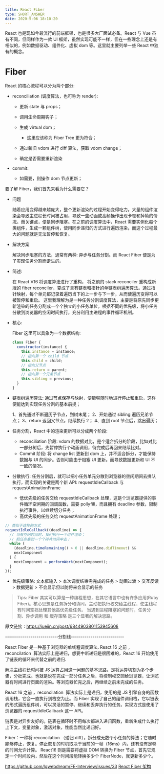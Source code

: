 ```yaml
---
title: React Fiber
type: SHORT_ANSWER
date: 2020-5-06 18:10:20
---
```


React 也是现如今最流行的前端框架，也是很多大厂面试必备。React 与 Vue 虽有不同，但同样作为一款 UI 框架，虽然实现可能不一样，但在一些理念上还是有相似的，例如数据驱动、组件化、虚拟 dom 等。这里就主要列举一些 React 中独有的概念。

# Fiber

React 的核心流程可以分为两个部分:

- reconciliation (调度算法，也可称为 render):

  - 更新 state 与 props；
  - 调用生命周期钩子；
  - 生成 virtual dom；

    - 这里应该称为 Fiber Tree 更为符合；

  - 通过新旧 vdom 进行 diff 算法，获取 vdom change；
  - 确定是否需要重新渲染

- commit:

  - 如需要，则操作 dom 节点更新；

要了解 Fiber，我们首先来看为什么需要它？

- 问题

  随着应用变得越来越庞大，整个更新渲染的过程开始变得吃力，大量的组件渲染会导致主进程长时间被占用，导致一些动画或高频操作出现卡顿和掉帧的情况。而关键点，便是同步阻塞。在之前的调度算法中，React 需要实例化每个类组件，生成一颗组件树，使用同步递归的方式进行遍历渲染，而这个过程最大的问题就是无法暂停和恢复。

- 解决方案

  解决同步阻塞的方法，通常有两种: 异步与任务分割。而 React Fiber 便是为了实现任务分割而诞生的。

- 简述:

  在 React V16 将调度算法进行了重构， 将之前的 stack reconciler 重构成新版的 fiber reconciler，变成了具有链表和指针的单链表树遍历算法。通过指针映射，每个单元都记录着遍历当下的上一步与下一步，从而使遍历变得可以被暂停和重启。
  这里我理解为是一种任务分割调度算法，主要是将原先同步更新渲染的任务分割成一个个独立的小任务单位，根据不同的优先级，将小任务分散到浏览器的空闲时间执行，充分利用主进程的事件循环机制。

- 核心:

  Fiber 这里可以具象为一个数据结构:

  ```js
  class Fiber {
    constructor(instance) {
      this.instance = instance;
      // 指向第一个 child 节点
      this.child = child;
      // 指向父节点
      this.return = parent;
      // 指向第一个兄弟节点
      this.sibling = previous;
    }
  }
  ```

- 链表树遍历算法: 通过节点保存与映射，便能够随时地进行停止和重启，这样便能达到实现任务分割的基本前提；

  1、首先通过不断遍历子节点，到树末尾；
  2、开始通过 sibling 遍历兄弟节点；
  3、return 返回父节点，继续执行 2；
  4、直到 root 节点后，跳出遍历；

- 任务分割，React 中的渲染更新可以分成两个阶段:

  - reconciliation 阶段: vdom 的数据对比，是个适合拆分的阶段，比如对比一部分树后，先暂停执行个动画调用，待完成后再回来继续比对。
  - Commit 阶段: 将 change list 更新到 dom 上，并不适合拆分，才能保持数据与 UI 的同步。否则可能由于阻塞 UI 更新，而导致数据更新和 UI 不一致的情况。

- 分散执行: 任务分割后，就可以把小任务单元分散到浏览器的空闲期间去排队执行，而实现的关键是两个新 API: requestIdleCallback 与 requestAnimationFrame

  - 低优先级的任务交给 requestIdleCallback 处理，这是个浏览器提供的事件循环空闲期的回调函数，需要 pollyfill，而且拥有 deadline 参数，限制执行事件，以继续切分任务；
  - 高优先级的任务交给 requestAnimationFrame 处理；

```js
// 类似于这样的方式
requestIdleCallback((deadline) => {
  // 当有空闲时间时，我们执行一个组件渲染；
  // 把任务塞到一个个碎片时间中去；
  while (
    (deadline.timeRemaining() > 0 || deadline.didTimeout) &&
    nextComponent
  ) {
    nextComponent = performWork(nextComponent);
  }
});
```

- 优先级策略: 文本框输入 > 本次调度结束需完成的任务 > 动画过渡 > 交互反馈 > 数据更新 > 不会显示但以防将来会显示的任务

> Tips:
> Fiber 其实可以算是一种编程思想，在其它语言中也有许多应用(Ruby Fiber)。核心思想是任务拆分和协同，主动把执行权交给主线程，使主线程有时间空挡处理其他高优先级任务。
> 当遇到进程阻塞的问题时，任务分割、异步调用 和 缓存策略 是三个显著的解决思路。

原文链接：https://juejin.cn/post/6844903801153945608

---------------------------分割线---------------------------

React Fiber 是一种基于浏览器的单线程调度算法.
React 16 之前 ，reconcilation  算法实际上是递归，想要中断递归是很困难的，React 16 开始使用了链表的循环来代替之前的递归.

解决主线程长时间被 JS 运算占用这一问题的基本思路，是将运算切割为多个步骤，分批完成。也就是说在完成一部分任务之后，将控制权交回给浏览器，让浏览器有时间进行页面的渲染。等浏览器忙完之后，再继续之前未完成的任务。

React 16 之前 ，reconcilation  算法实际上是递归，使用的是 JS 引擎自身的函数调用栈，它会一直执行到栈空为止。而 Fiber 实现了自己的组件调用栈，它以链表的形式遍历组件树，可以灵活的暂停、继续和丢弃执行的任务。实现方式是使用了浏览器的 requestIdleCallback 这一 API。

链表是对异步友好的。链表在循环时不用每次都进入递归函数，重新生成什么执行上下文，变量对象，激活对象，性能当然比递归好。

Fiber：一种将 reconcilation （递归 diff），拆分成无数个小任务的算法；它随时能够停止，恢复。停止恢复的时机取决于当前的一帧（16ms）内，还有没有足够的时间允许计算。
React16 则是需要将虚拟 DOM 转换为 Fiber 节点，首先它规定一个时间段内，然后在这个时间段能转换多少个 FiberNode，就更新多少个。

https://github.com/lgwebdream/FE-Interview/issues/33
[React Fiber 架构](https://zhuanlan.zhihu.com/p/37095662)
